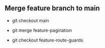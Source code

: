 
## Merge feature branch to main

- git checkout main
- git merge feature-pagination

- git checkout feature-route-guards




